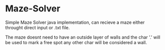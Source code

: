 # Maze-Solver

Simple Maze Solver java implementation, can recieve a maze either throught direct input or .txt file.

The maze doesnt need to have an outside layer of walls and the char '.' will be used to mark a free spot
any other char will be considered a wall.
